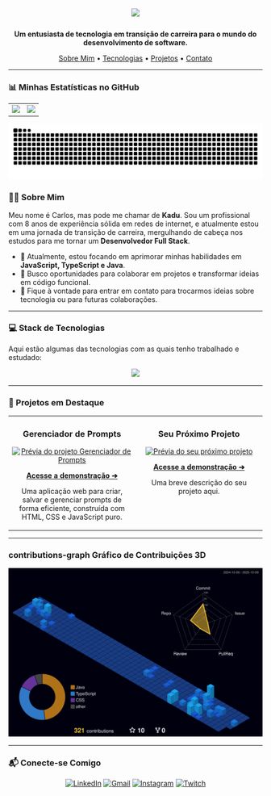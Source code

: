 <h1 align="center">
  <img src="https://readme-typing-svg.herokuapp.com/?font=Righteous&size=35&center=true&vCenter=true&width=500&height=70&duration=4000&lines=Olá,+seja+bem-vindo(a)!;Me+chamo+Carlos+Eduardo." />
</h1>

<p align="center">
  <strong>Um entusiasta de tecnologia em transição de carreira para o mundo do desenvolvimento de software.</strong>
</p>

<div align="center">
  <a href="#-sobre-mim">Sobre Mim</a> •
  <a href="#-stack-de-tecnologias">Tecnologias</a> •
  <a href="#-projetos-recentes">Projetos</a> •
  <a href="#-conecte-se-comigo">Contato</a>
</div>

---

### 📊 Minhas Estatísticas no GitHub

<table align="center">
  <tr align="center">
    <td valign="top">
      <img src="https://github-profile-summary-cards.vercel.app/api/cards/profile-details?username=KaduSR&theme=dracula" />
    </td>
    <td valign="top">
      <img src="https://github-profile-summary-cards.vercel.app/api/cards/productive-time?username=KaduSR&theme=dracula&utcOffset=-3" />
    </td>
  </tr>
</table>

<div align="center">
  <img src="https://github.com/KaduSR/KaduSR/blob/output/snake.svg" alt="Snake animation" />
</div>



### 👨‍💻 Sobre Mim

Meu nome é Carlos, mas pode me chamar de **Kadu**. Sou um profissional com 8 anos de experiência sólida em redes de internet, e atualmente estou em uma jornada de transição de carreira, mergulhando de cabeça nos estudos para me tornar um **Desenvolvedor Full Stack**.

-   🌱 Atualmente, estou focando em aprimorar minhas habilidades em **JavaScript, TypeScript e Java**.
-   🚀 Busco oportunidades para colaborar em projetos e transformar ideias em código funcional.
-   💬 Fique à vontade para entrar em contato para trocarmos ideias sobre tecnologia ou para futuras colaborações.

---

### 💻 Stack de Tecnologias

Aqui estão algumas das tecnologias com as quais tenho trabalhado e estudado:

<p align="center">
  <a href="https://skillicons.dev">
    <img src="https://skillicons.dev/icons?i=git,vscode,html,css,javascript,typescript,angular,java,nextjs" />
  </a>
</p>

---
### 🚀 Projetos em Destaque

<table align="center">
  <tr align="center" valign="top">
    <td width="50%">
      <h3 align="center">Gerenciador de Prompts</h3>
      <a href="https://github.com/KaduSR/Gerenciador-de-Prompts">
        <img src="https://raw.githubusercontent.com/KaduSR/Gerenciador-de-Prompts/main/assets/print.png" alt="Prévia do projeto Gerenciador de Prompts" style="width:50%;">
      </a>
      <p align="center">
        <a href="https://prompts.kadudev.com/">
          <strong>Acesse a demonstração ➔</strong>
        </a>
      </p>
      <p>Uma aplicação web para criar, salvar e gerenciar prompts de forma eficiente, construída com HTML, CSS e JavaScript puro.</p>
    </td>
    <td width="50%">
      <h3 align="center">Seu Próximo Projeto</h3>
      <a href="#">
        <img src="https://via.placeholder.com/400x200?text=Seu+Próximo+Projeto+Aqui" alt="Prévia do seu próximo projeto" style="width:100%;">
      </a>
      <p align="center">
        <a href="#">
          <strong>Acesse a demonstração ➔</strong>
        </a>
      </p>
      <p>Uma breve descrição do seu projeto aqui.</p>
    </td>
  </tr>
</table>

---

###  contributions-graph Gráfico de Contribuições 3D

<div align="center">
  <img src="./profile-3d-contrib/profile-night-view.svg" alt="Gráfico de Contribuições 3D" />
</div>

---

### 📬 Conecte-se Comigo

<p align="center">
  <a href="https://www.linkedin.com/in/kaduesr" target="_blank"><img src="https://img.shields.io/badge/LinkedIn-0077B5?style=for-the-badge&logo=linkedin&logoColor=white" alt="LinkedIn"></a>
  <a href="mailto:kaduesr@gmail.com" target="_blank"><img src="https://img.shields.io/badge/Gmail-D14836?style=for-the-badge&logo=gmail&logoColor=white" alt="Gmail"></a>
  <a href="https://www.instagram.com/kaduesr" target="_blank"><img src="https://img.shields.io/badge/Instagram-E4405F?style=for-the-badge&logo=instagram&logoColor=white" alt="Instagram"></a>
  <a href="https://www.twitch.tv/kadulion" target="_blank"><img src="https://img.shields.io/badge/Twitch-9146FF?style=for-the-badge&logo=twitch&logoColor=white" alt="Twitch"></a>
</p>
